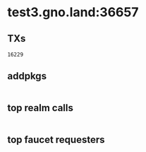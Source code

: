# test3.gno.land:36657

## TXs
```
16229
```

## addpkgs
```
```

## top realm calls
```
```

## top faucet requesters
```
```


